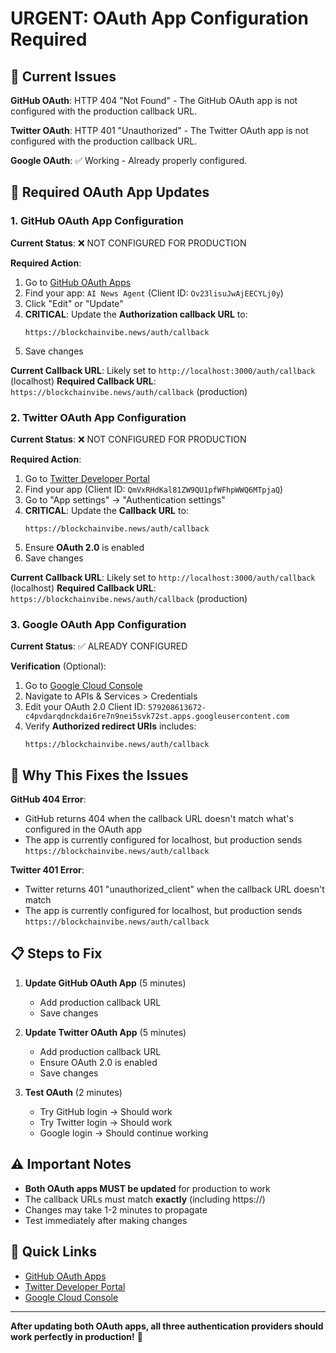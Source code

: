 # URGENT: OAuth App Configuration Required

## 🚨 Current Issues

**GitHub OAuth**: HTTP 404 "Not Found" - The GitHub OAuth app is not configured with the production callback URL.

**Twitter OAuth**: HTTP 401 "Unauthorized" - The Twitter OAuth app is not configured with the production callback URL.

**Google OAuth**: ✅ Working - Already properly configured.

## 🔧 Required OAuth App Updates

### 1. GitHub OAuth App Configuration

**Current Status**: ❌ NOT CONFIGURED FOR PRODUCTION

**Required Action**:
1. Go to [GitHub OAuth Apps](https://github.com/settings/developers)
2. Find your app: `AI News Agent` (Client ID: `Ov23lisuJwAjEECYLj0y`)
3. Click "Edit" or "Update"
4. **CRITICAL**: Update the **Authorization callback URL** to:
   ```
   https://blockchainvibe.news/auth/callback
   ```
5. Save changes

**Current Callback URL**: Likely set to `http://localhost:3000/auth/callback` (localhost)
**Required Callback URL**: `https://blockchainvibe.news/auth/callback` (production)

### 2. Twitter OAuth App Configuration

**Current Status**: ❌ NOT CONFIGURED FOR PRODUCTION

**Required Action**:
1. Go to [Twitter Developer Portal](https://developer.twitter.com/en/portal/dashboard)
2. Find your app (Client ID: `QmVxRHdKal81ZW9QU1pfWFhpWWQ6MTpjaQ`)
3. Go to "App settings" → "Authentication settings"
4. **CRITICAL**: Update the **Callback URL** to:
   ```
   https://blockchainvibe.news/auth/callback
   ```
5. Ensure **OAuth 2.0** is enabled
6. Save changes

**Current Callback URL**: Likely set to `http://localhost:3000/auth/callback` (localhost)
**Required Callback URL**: `https://blockchainvibe.news/auth/callback` (production)

### 3. Google OAuth App Configuration

**Current Status**: ✅ ALREADY CONFIGURED

**Verification** (Optional):
1. Go to [Google Cloud Console](https://console.cloud.google.com/)
2. Navigate to APIs & Services > Credentials
3. Edit your OAuth 2.0 Client ID: `579208613672-c4pvdarqdnckdai6re7n9nei5svk72st.apps.googleusercontent.com`
4. Verify **Authorized redirect URIs** includes:
   ```
   https://blockchainvibe.news/auth/callback
   ```

## 🎯 Why This Fixes the Issues

**GitHub 404 Error**: 
- GitHub returns 404 when the callback URL doesn't match what's configured in the OAuth app
- The app is currently configured for localhost, but production sends `https://blockchainvibe.news/auth/callback`

**Twitter 401 Error**:
- Twitter returns 401 "unauthorized_client" when the callback URL doesn't match
- The app is currently configured for localhost, but production sends `https://blockchainvibe.news/auth/callback`

## 📋 Steps to Fix

1. **Update GitHub OAuth App** (5 minutes)
   - Add production callback URL
   - Save changes

2. **Update Twitter OAuth App** (5 minutes)
   - Add production callback URL
   - Ensure OAuth 2.0 is enabled
   - Save changes

3. **Test OAuth** (2 minutes)
   - Try GitHub login → Should work
   - Try Twitter login → Should work
   - Google login → Should continue working

## ⚠️ Important Notes

- **Both OAuth apps MUST be updated** for production to work
- The callback URLs must match **exactly** (including https://)
- Changes may take 1-2 minutes to propagate
- Test immediately after making changes

## 🔗 Quick Links

- [GitHub OAuth Apps](https://github.com/settings/developers)
- [Twitter Developer Portal](https://developer.twitter.com/en/portal/dashboard)
- [Google Cloud Console](https://console.cloud.google.com/)

---

**After updating both OAuth apps, all three authentication providers should work perfectly in production!** 🚀
